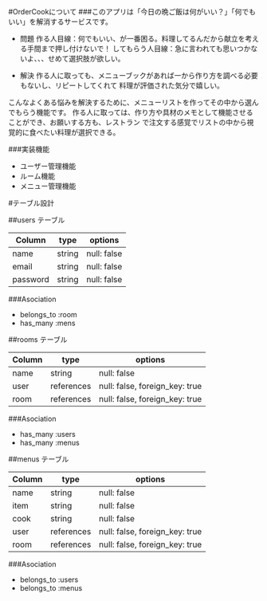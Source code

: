 #OrderCookについて
###このアプリは「今日の晩ご飯は何がいい？」「何でもいい」を解消するサービスです。

- 問題
作る人目線：何でもいい、が一番困る。料理してるんだから献立を考える手間まで押し付けないで！
してもらう人目線：急に言われても思いつかないよ、、、せめて選択肢が欲しい。

- 解決
作る人に取っても、メニューブックがあれば一から作り方を調べる必要もないし、リピートしてくれて
料理が評価された気分で嬉しい。

こんなよくある悩みを解決するために、メニューリストを作ってその中から選んでもらう機能です。
作る人に取っては、作り方や具材のメモとして機能させることができ、お願いする方も、レストラン
で注文する感覚でリストの中から視覚的に食べたい料理が選択できる。

###実装機能
- ユーザー管理機能
- ルーム機能
- メニュー管理機能


#テーブル設計

##users テーブル

|Column   |  type     | options     |
|---------|-----------|-------------|   
|name     |  string   | null: false |   
|email    |  string   | null: false |   
|password |  string   | null: false |  

###Asociation
- belongs_to :room
- has_many :mens


##rooms テーブル

|Column   |  type         | options                        |
|---------|---------------|--------------------------------|   
|name     |  string       | null: false                    |   
|user     |  references   | null: false, foreign_key: true |   
|room     |  references   | null: false, foreign_key: true |  

###Asociation
- has_many :users
- has_many :menus


##menus テーブル

|Column   |  type         | options                        |
|---------|---------------|--------------------------------|   
|name     |  string       | null: false                    |   
|item     |  string       | null: false                    |   
|cook     |  string       | null: false                    |   
|user     |  references   | null: false, foreign_key: true |   
|room     |  references   | null: false, foreign_key: true |  

###Asociation
- belongs_to :users
- belongs_to :menus